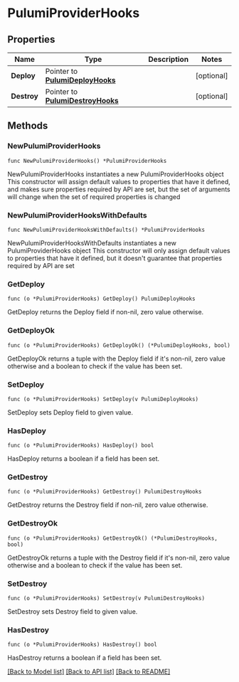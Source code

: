 # PulumiProviderHooks

## Properties

Name | Type | Description | Notes
------------ | ------------- | ------------- | -------------
**Deploy** | Pointer to [**PulumiDeployHooks**](PulumiDeployHooks.md) |  | [optional] 
**Destroy** | Pointer to [**PulumiDestroyHooks**](PulumiDestroyHooks.md) |  | [optional] 

## Methods

### NewPulumiProviderHooks

`func NewPulumiProviderHooks() *PulumiProviderHooks`

NewPulumiProviderHooks instantiates a new PulumiProviderHooks object
This constructor will assign default values to properties that have it defined,
and makes sure properties required by API are set, but the set of arguments
will change when the set of required properties is changed

### NewPulumiProviderHooksWithDefaults

`func NewPulumiProviderHooksWithDefaults() *PulumiProviderHooks`

NewPulumiProviderHooksWithDefaults instantiates a new PulumiProviderHooks object
This constructor will only assign default values to properties that have it defined,
but it doesn't guarantee that properties required by API are set

### GetDeploy

`func (o *PulumiProviderHooks) GetDeploy() PulumiDeployHooks`

GetDeploy returns the Deploy field if non-nil, zero value otherwise.

### GetDeployOk

`func (o *PulumiProviderHooks) GetDeployOk() (*PulumiDeployHooks, bool)`

GetDeployOk returns a tuple with the Deploy field if it's non-nil, zero value otherwise
and a boolean to check if the value has been set.

### SetDeploy

`func (o *PulumiProviderHooks) SetDeploy(v PulumiDeployHooks)`

SetDeploy sets Deploy field to given value.

### HasDeploy

`func (o *PulumiProviderHooks) HasDeploy() bool`

HasDeploy returns a boolean if a field has been set.

### GetDestroy

`func (o *PulumiProviderHooks) GetDestroy() PulumiDestroyHooks`

GetDestroy returns the Destroy field if non-nil, zero value otherwise.

### GetDestroyOk

`func (o *PulumiProviderHooks) GetDestroyOk() (*PulumiDestroyHooks, bool)`

GetDestroyOk returns a tuple with the Destroy field if it's non-nil, zero value otherwise
and a boolean to check if the value has been set.

### SetDestroy

`func (o *PulumiProviderHooks) SetDestroy(v PulumiDestroyHooks)`

SetDestroy sets Destroy field to given value.

### HasDestroy

`func (o *PulumiProviderHooks) HasDestroy() bool`

HasDestroy returns a boolean if a field has been set.


[[Back to Model list]](../README.md#documentation-for-models) [[Back to API list]](../README.md#documentation-for-api-endpoints) [[Back to README]](../README.md)


